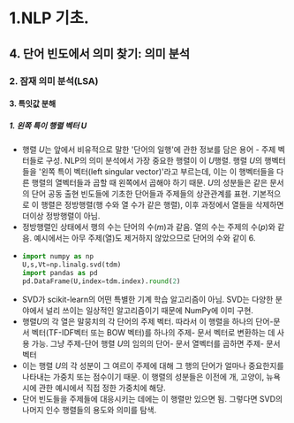 # 1.NLP 기초.
## 4. 단어 빈도에서 의미 찾기: 의미 분석
### 2. 잠재 의미 분석(LSA)
#### 3. 특잇값 분해
##### 1. 왼쪽 특이 행렬 벡터 U
- 행렬 $U$는 앞에서 비유적으로 말한 '단어의 일행'에 관한 정보를 담은 용어 - 주제 벡터들로 구성. NLP의 의미 분석에서 가장 중요한 행렬이 이 $U$행렬. 행렬 $U$의 행벡터들을 '왼쪽 특이 벡터(left singular vector)'라고 부르는데, 이는 이 행벡터들을 다른 행렬의 열벡터들과 곱할 때 왼쪽에서 곱해야 하기 때문. $U$의 성분들은 같은 문서의 단어 공동 출현 빈도들에 기초한 단어들과 주제들의 상관관계를 표현. 기본적으로 이 행렬은 정방행렬(행 수와 열 수가 같은 행렬), 이후 과정에서 열들을 삭제하면 더이상 정방행렬이 아님.
- 정방행렬인 상태에서 행의 수는 단어의 수($m$)과 같음. 열의 수는 주제의 수($p$)와 같음. 예시에서는 아무 주제(열)도 제거하지 않았으므로 단어의 수와 같이 6.
- ```python
  import numpy as np
  U,s,Vt=np.linalg.svd(tdm)
  import pandas as pd
  pd.DataFrame(U,index=tdm.index).round(2)
  ```
- SVD가 scikit-learn의 어떤 특별한 기계 학습 알고리즘이 아님. SVD는 다양한 분야에서 널리 쓰이는 일상적인 알고리즘이기 때문에 NumPy에 이미 구현.
- 행렬$U$의 각 열은 말뭉치의 각 단어의 주제 벡터. 따라서 이 행렬을 하나의 단어-문서 벡터(TF-IDF벡터 또는 BOW 벡터)를 하나의 주제- 문서 벡터로 변환하는 데 사용 가능. 그냥 주제-단어 행렬 $U$의 임의의 단어- 문서 열벡터를 곱하면 주제- 문서 벡터
- 이는 행렬 $U$의 각 성분이 그 여르이 주제에 대해 그 행의 단어가 얼마나 중요한지를 나타내는 가중치 또는 점수이기 때문. 이 행렬의 성분들은 이전에 개, 고양이, 뉴욕 시에 관한 예시에서 직접 정한 가중치에 해당.
- 단어 빈도들을 주제들에 대응시키는 데에는 이 행렬만 있으면 됨. 그렇다면 SVD의 나머지 인수 행렬들의 용도와 의미를 탐색.